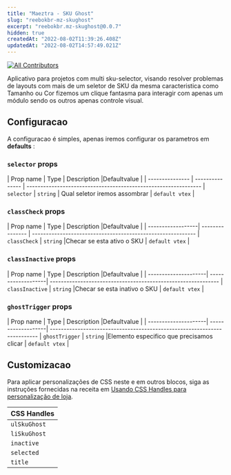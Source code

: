 ```yaml
---
title: "Maeztra - SKU Ghost"
slug: "reebokbr-mz-skughost"
excerpt: "reebokbr.mz-skughost@0.0.7"
hidden: true
createdAt: "2022-08-02T11:39:26.408Z"
updatedAt: "2022-08-02T14:57:49.021Z"
---
```

<!-- DOCS-IGNORE:start -->
<!-- ALL-CONTRIBUTORS-BADGE:START - Do not remove or modify this section -->
[![All Contributors](https://img.shields.io/badge/all_contributors-0-orange.svg?style=flat-square)](#contributors-)
<!-- ALL-CONTRIBUTORS-BADGE:END -->
<!-- DOCS-IGNORE:end -->

Aplicativo para projetos com multi sku-selector, visando resolver problemas de layouts com mais de um seletor de SKU da mesma caracteristica como Tamanho ou Cor fizemos um clique fantasma para interagir com apenas um módulo sendo os outros apenas controle visual.

## Configuracao 

A configuracao é simples, apenas iremos configurar os parametros em **defaults** :


### `selector` props

| Prop name       | Type            | Description                           |Defaultvalue           |
| --------------- | --------------- | ---------------------------------------------------------------
| `selector`      | `string`        | Qual seletor iremos assombrar         | `default vtex`        |


### `classCheck` props

| Prop name         | Type            | Description                       |Defaultvalue           |
| ------------------| --------------- | -----------------------------------------------------------
| `classCheck`      | `string`        |Checar se esta ativo o SKU         | `default vtex`        |

### `classInactive` props

| Prop name            | Type               | Description                         |Defaultvalue           |
| ---------------------| -------------------| -------------------------------------------------------------
| `classInactive`      | `string`           |Checar se esta inativo o SKU         | `default vtex`        |

### `ghostTrigger` props

| Prop name            | Type               | Description                                      |Defaultvalue           |
| ---------------------| -------------------| -------------------------------------------------------------------------
| `ghostTrigger`       | `string`           |Elemento especifico que precisamos clicar         | `default vtex`        |


## Customizacao

Para aplicar personalizações de CSS neste e em outros blocos, siga as instruções fornecidas na receita em [Usando CSS Handles para personalização de loja](https://vtex.io/docs/recipes/style/using-css-handles-for-store-customization).

| CSS Handles |
| ----------- | 
| `ulSkuGhost` | 
| `liSkuGhost` | 
| `inactive` | 
| `selected` | 
| `title` |